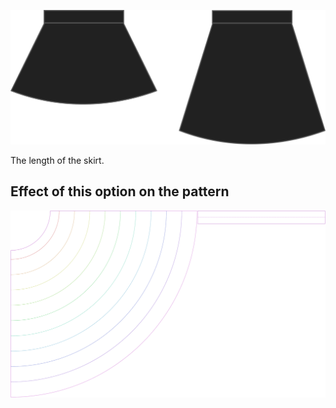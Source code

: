 ![Length bonus](lengthbonus.svg)

The length of the skirt.

## Effect of this option on the pattern

![This image shows the effect of this option by superimposing several variants that have a different value for this option](sandy_lengthbonus_sample.svg "Effect of this option on the pattern")
